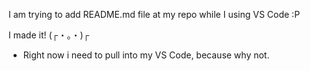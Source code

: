 I am trying to add README.md file at my repo while I using VS Code :P

I made it!
(┌・。・)┌

- Right now i need to pull into my VS Code, because why not.
